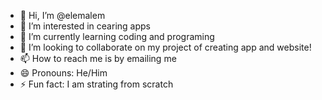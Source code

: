 - 👋 Hi, I’m @elemalem
- 👀 I’m interested in cearing apps
- 🌱 I’m currently learning coding and programing
- 💞️ I’m looking to collaborate on my project of creating app and website!
- 📫 How to reach me is by emailing me 
- 😄 Pronouns: He/Him
- ⚡ Fun fact: I am strating from scratch

<!---
elemalem/elemalem is a ✨ special ✨ repository because its `README.md` (this file) appears on your GitHub profile.
You can click the Preview link to take a look at your changes.
--->
